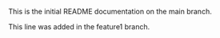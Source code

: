 This is the initial README documentation on the main branch.

This line was added in the feature1 branch.